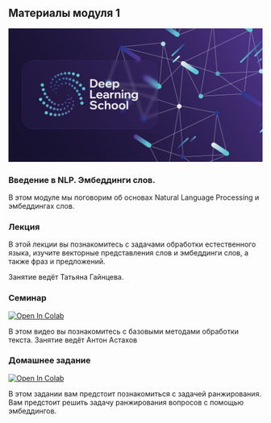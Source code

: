 ## Материалы модуля 1

<div align="center">
  <img src="../images/dls.png">
</div>

### Введение в NLP. Эмбеддинги слов.

В этом модуле мы поговорим об основах Natural Language Processing и эмбеддингах слов.


### Лекция

В этой лекции вы познакомитесь с задачами обработки естественного языка, изучите векторные представления слов и эмбеддинги слов, а также фраз и предложений. 

Занятие ведёт Татьяна Гайнцева.


### Семинар
[![Open In Colab](https://colab.research.google.com/assets/colab-badge.svg)](https://colab.research.google.com/github/DeepLearningSchool/part_2_nlp/blob/main/week_01_intro_to_nlp_embeddings/Practice/text_preprocessing_and_classification.ipynb)


В этом видео вы познакомитесь с базовыми методами обработки текста. 
Занятие ведёт Антон Астахов

### Домашнее задание

[![Open In Colab](https://colab.research.google.com/assets/colab-badge.svg)](https://colab.research.google.com/github/DeepLearningSchool/part_2_nlp/blob/main/week_01_intro_to_nlp_embeddings/Homework/hw_1_simple_embeddings.ipynb)

В этом задании вам предстоит познакомиться с задачей ранжирования. Вам предстоит решить задачу ранжирования вопросов с помощью эмбеддингов. 


